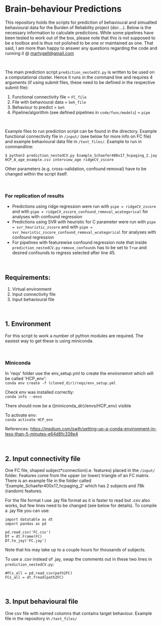 # Brain-behaviour Predictions

This repository holds the scripts for prediction of behavioural and simualted behavioural data for the Burden of Reliability project (doi:...). Below is the necessary information to calculate predictions. While some pipelines have been tested to work out of the box, please note that this is not supposed to be a toolbox and is thus not polished to be one or maintained as one. That said, I am more than happy to answer any questions regarding the code and running it @ martygell@gmail.com

<br />

The main prediction script `prediction_nestedCV.py` is written to be used on a computational cluster. Hence it runs in the command line and requires 4 arguments (if using submit files, these need to be defined in the respective submit file):

1. Functional connectivity file = `FC_file`
2. File with behavioural data = `beh_file`
3. Behaviour to predict = `beh`
4. Pipeline/algorithm (see defined pipelines in `code/func/models`) = `pipe`

<br />

Example files to run prediction script can be found in the directory. Example functional connectivity file in `/input/` (see below for more info on FC file) and example behavioural data file in `/text_files/`. Example to run in commandline:
```
$ python3 prediction_nestedCV.py Example_Schaefer400x17_hcpaging_2.jay HCP_A_age_example.csv interview_age ridgeCV_zscore
```

Other parameters (e.g. cross-validation, confound removal) have to be changed within the script itself.

<br />

### For replication of results
- Predictions using ridge regression were run with `pipe = ridgeCV_zscore` and with `pipe = ridgeCV_zscore_confound_removal_wcategorical` for analyses with confound regression
- Predictions using SVR with heuristic for C parameter were run with `pipe = svr_heuristic_zscore` and with `pipe = svr_heuristic_zscore_confound_removal_wcategorical` for analyses with confound regression
- For pipelines with featurewise confound regression note that inside `prediction_nestedCV.py` `remove_confounds` has to be set to `True` and desired confounds to regress selected after line 45.

<br />


## Requirements:
1. Virtual environment
2. Input connectivity file
3. Input behavioural file

<br />

## 1. Environment
For this script to work a number of python modules are required. The easiest way to get these is using miniconda.

<br />

### Miniconda
In 'reqs' folder use the env_setup.yml to create the environemnt which will be called 'HCP_env':  
`conda env create -f (cloned_dir)/reqs/env_setup.yml`

Check env was installed correctly:  
`conda info --envs`

There should now be a ((miniconda_dir)/envs/HCP_env) visible

To activate env:  
`conda activate HCP_env`

References: https://medium.com/swlh/setting-up-a-conda-environment-in-less-than-5-minutes-e64d8fc338e4

<br />

## 2. Input connectivity file
One FC file, shaped subject*connection(i.e. features) placed in the `/input/` folder. Features come from the upper (or lower) triangle of an FC matrix. There is an example file in the folder called 'Example_Schaefer400x17_hcpaging_2' which has 2 subjects and 78k (random) features.

For the file format I use .jay file format as it is faster to read but .csv also works, but few lines need to be changed (see below for details). To compile a .jay file you can use:

```
import datatable as dt
import pandas as pd

pd.read_csv('FC.csv')
DT = dt.Frame(FC)
DT.to_jay('FC.jay')
```

Note that his may take up to a couple hours for thousands of subjects.

To use a .csv instead of .jay, swap the comments out in these two lines in `prediction_nestedCV.py`: 
```
#FCs_all = pd.read_csv(path2FC)
FCs_all = dt.fread(path2FC)
```

<br />

## 3. Input behavioural file
One csv file with named columns that contains target behaviour. Example file in the repository in `/text_files/`
